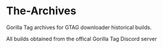 # The-Archives

Gorilla Tag archives for GTAG downloader historical builds.

All builds obtained from the offical Gorilla Tag Discord server
